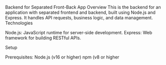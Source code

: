 Backend for Separated Front-Back App
Overview
This is the backend for an application with separated frontend and backend, built using Node.js and Express. It handles API requests, business logic, and data management.
Technologies

Node.js: JavaScript runtime for server-side development.
Express: Web framework for building RESTful APIs.

Setup

Prerequisites:
Node.js (v16 or higher)
npm (v8 or higher


